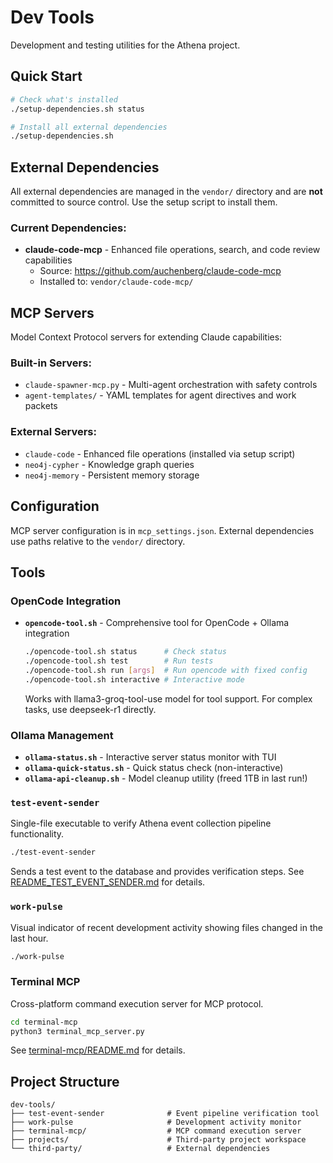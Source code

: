 # Dev Tools

Development and testing utilities for the Athena project.

## Quick Start

```bash
# Check what's installed
./setup-dependencies.sh status

# Install all external dependencies  
./setup-dependencies.sh
```

## External Dependencies

All external dependencies are managed in the `vendor/` directory and are **not** committed to source control. Use the setup script to install them.

### Current Dependencies:

- **claude-code-mcp** - Enhanced file operations, search, and code review capabilities
  - Source: https://github.com/auchenberg/claude-code-mcp
  - Installed to: `vendor/claude-code-mcp/`

## MCP Servers

Model Context Protocol servers for extending Claude capabilities:

### Built-in Servers:
- `claude-spawner-mcp.py` - Multi-agent orchestration with safety controls
- `agent-templates/` - YAML templates for agent directives and work packets

### External Servers:
- `claude-code` - Enhanced file operations (installed via setup script)
- `neo4j-cypher` - Knowledge graph queries
- `neo4j-memory` - Persistent memory storage

## Configuration

MCP server configuration is in `mcp_settings.json`. External dependencies use paths relative to the `vendor/` directory.

## Tools

### OpenCode Integration
- **`opencode-tool.sh`** - Comprehensive tool for OpenCode + Ollama integration
  ```bash
  ./opencode-tool.sh status      # Check status
  ./opencode-tool.sh test        # Run tests
  ./opencode-tool.sh run [args]  # Run opencode with fixed config
  ./opencode-tool.sh interactive # Interactive mode
  ```
  Works with llama3-groq-tool-use model for tool support. For complex tasks, use deepseek-r1 directly.

### Ollama Management
- **`ollama-status.sh`** - Interactive server status monitor with TUI
- **`ollama-quick-status.sh`** - Quick status check (non-interactive)
- **`ollama-api-cleanup.sh`** - Model cleanup utility (freed 1TB in last run!)

### `test-event-sender`
Single-file executable to verify Athena event collection pipeline functionality.

```bash
./test-event-sender
```

Sends a test event to the database and provides verification steps. See [README_TEST_EVENT_SENDER.md](README_TEST_EVENT_SENDER.md) for details.

### `work-pulse`
Visual indicator of recent development activity showing files changed in the last hour.

```bash
./work-pulse
```

### Terminal MCP
Cross-platform command execution server for MCP protocol.

```bash
cd terminal-mcp
python3 terminal_mcp_server.py
```

See [terminal-mcp/README.md](terminal-mcp/README.md) for details.

## Project Structure

```
dev-tools/
├── test-event-sender              # Event pipeline verification tool
├── work-pulse                     # Development activity monitor
├── terminal-mcp/                  # MCP command execution server
├── projects/                      # Third-party project workspace
└── third-party/                   # External dependencies
```